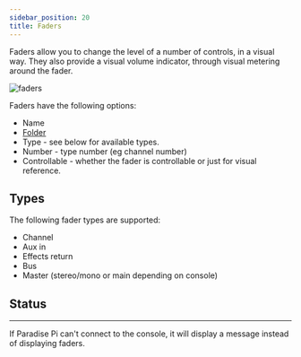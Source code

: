 ```yaml
---
sidebar_position: 20
title: Faders
---
```


Faders allow you to change the level of a number of controls, in a visual way. They also provide a visual volume indicator, through visual metering around the fader.

![faders](@site/static/img/tutorial/control-panel/faders.png)

Faders have the following options:

- Name
- [Folder](folders)
- Type - see below for available types.
- Number - type number (eg channel number)
- Controllable - whether the fader is controllable or just for visual reference.

## Types

The following fader types are supported:

- Channel
- Aux in
- Effects return
- Bus
- Master (stereo/mono or main depending on console)

## Status

---

If Paradise Pi can't connect to the console, it will display a message instead of displaying faders.
